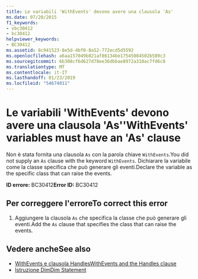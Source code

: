 ```yaml
---
title: Le variabili 'WithEvents' devono avere una clausola 'As'
ms.date: 07/20/2015
f1_keywords:
- vbc30412
- bc30412
helpviewer_keywords:
- BC30412
ms.assetid: 8c941523-8e5d-4bf0-8a52-772ecd5d5592
ms.openlocfilehash: a6aa157049b821af86134be17545084502b589c3
ms.sourcegitcommit: 6b308cf6d627d78ee36dbbae8972a310ac7fd6c8
ms.translationtype: MT
ms.contentlocale: it-IT
ms.lasthandoff: 01/23/2019
ms.locfileid: "54674011"
---
```

# <a name="withevents-variables-must-have-an-as-clause"></a><span data-ttu-id="a0bae-102">Le variabili 'WithEvents' devono avere una clausola 'As'</span><span class="sxs-lookup"><span data-stu-id="a0bae-102">'WithEvents' variables must have an 'As' clause</span></span>
<span data-ttu-id="a0bae-103">Non è stata fornita una clausola `As` con la parola chiave `WithEvents`.</span><span class="sxs-lookup"><span data-stu-id="a0bae-103">You did not supply an `As` clause with the keyword `WithEvents`.</span></span> <span data-ttu-id="a0bae-104">Dichiarare la variabile come la classe specifica che può generare gli eventi.</span><span class="sxs-lookup"><span data-stu-id="a0bae-104">Declare the variable as the specific class that can raise the events.</span></span>  
  
 <span data-ttu-id="a0bae-105">**ID errore:** BC30412</span><span class="sxs-lookup"><span data-stu-id="a0bae-105">**Error ID:** BC30412</span></span>  
  
## <a name="to-correct-this-error"></a><span data-ttu-id="a0bae-106">Per correggere l'errore</span><span class="sxs-lookup"><span data-stu-id="a0bae-106">To correct this error</span></span>  
  
1.  <span data-ttu-id="a0bae-107">Aggiungere la clausola `As` che specifica la classe che può generare gli eventi.</span><span class="sxs-lookup"><span data-stu-id="a0bae-107">Add the `As` clause that specifies the class that can raise the events.</span></span>  
  
## <a name="see-also"></a><span data-ttu-id="a0bae-108">Vedere anche</span><span class="sxs-lookup"><span data-stu-id="a0bae-108">See also</span></span>
- [<span data-ttu-id="a0bae-109">WithEvents e clausola Handles</span><span class="sxs-lookup"><span data-stu-id="a0bae-109">WithEvents and the Handles clause</span></span>](~/docs/visual-basic/programming-guide/language-features/events/index.md#withevents-and-the-handles-clause)
- [<span data-ttu-id="a0bae-110">Istruzione Dim</span><span class="sxs-lookup"><span data-stu-id="a0bae-110">Dim Statement</span></span>](../../visual-basic/language-reference/statements/dim-statement.md)
